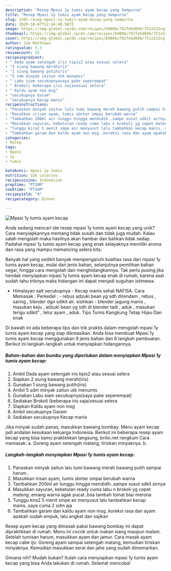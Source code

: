 ```yaml
---
description: "Resep Mpasi 1y tumis ayam kecap yang Sempurna"
title: "Resep Mpasi 1y tumis ayam kecap yang Sempurna"
slug: 1501-resep-mpasi-1y-tumis-ayam-kecap-yang-sempurna
date: 2020-10-07T12:44:40.507Z
image: https://img-global.cpcdn.com/recipes/b988bc792febd046/751x532cq70/mpasi-1y-tumis-ayam-kecap-foto-resep-utama.jpg
thumbnail: https://img-global.cpcdn.com/recipes/b988bc792febd046/751x532cq70/mpasi-1y-tumis-ayam-kecap-foto-resep-utama.jpg
cover: https://img-global.cpcdn.com/recipes/b988bc792febd046/751x532cq70/mpasi-1y-tumis-ayam-kecap-foto-resep-utama.jpg
author: Jim Matthews
ratingvalue: 3.3
reviewcount: 15
recipeingredient:
- " Dada ayam setengah iris tipis2 atau sesuai selera"
- "2 siung bawang merahiris"
- "1 siung bawang putihiris"
- "5 sdm minyak zaitun utk menumis"
- " Labu siam secukupnyasaya pake seperempat"
- " Brokoli beberapa iris sajasesuai selera"
- " Kaldu ayam non msg"
- "secukupnya Garam"
- "secukupnya Kecap manis"
recipeinstructions:
- "Panaskan minyak zaitun lalu tumi bawang merah bawang putih sampai harum.."
- "Masukkan irisan ayam, tumis sbntar smpai berubah warna"
- "Tambahkan 200ml air tunggu hingga mendidih..sampe susut sdkit airnya"
- "Masukkan sayuran, kebetulan ready cuma labu n brokoli yg cepet mateng..emang warna agak pucat..bsa tambah tomat biar merona"
- "Tunggu kira2 5 menit smpe air menyusut lalu tambahkan kecap manis..saya cuma 2 sdm aja"
- "Tambahkan garam dan kaldu ayam non msg..koreksi rasa dan ayam apakah sudah empuk, lalu angkat dan sajikan"
categories:
- Resep
tags:
- mpasi
- 1y
- tumis

katakunci: mpasi 1y tumis 
nutrition: 156 calories
recipecuisine: Indonesian
preptime: "PT10M"
cooktime: "PT34M"
recipeyield: "4"
recipecategory: Dinner

---
```



![Mpasi 1y tumis ayam kecap](https://img-global.cpcdn.com/recipes/b988bc792febd046/751x532cq70/mpasi-1y-tumis-ayam-kecap-foto-resep-utama.jpg)

Anda sedang mencari ide resep mpasi 1y tumis ayam kecap yang unik? Cara menyiapkannya memang tidak susah dan tidak juga mudah. Kalau salah mengolah maka hasilnya akan hambar dan bahkan tidak sedap. Padahal mpasi 1y tumis ayam kecap yang enak selayaknya memiliki aroma dan rasa yang mampu memancing selera kita.

Banyak hal yang sedikit banyak mempengaruhi kualitas rasa dari mpasi 1y tumis ayam kecap, mulai dari jenis bahan, selanjutnya pemilihan bahan segar, hingga cara mengolah dan menghidangkannya. Tak perlu pusing jika hendak menyiapkan mpasi 1y tumis ayam kecap enak di rumah, karena asal sudah tahu triknya maka hidangan ini dapat menjadi suguhan istimewa.

- Himalayan salt secukupnya - Kecap manis sehat NAFISA. Cara Memasak : Perkedel : - rebus adzuki bean yg sdh direndam , rebus , saring , blender dgn sdikit air. sisihkan - blender jagung manis , masukan keju , adzuki bean yg sdh di blender tadi , aduk , masukan terigu sdikit&#34; , telur ayam , aduk. Tips Tumis Kangkung Tetap Hijau Dan enak


Di bawah ini ada beberapa tips dan trik praktis dalam mengolah mpasi 1y tumis ayam kecap yang siap dikreasikan. Anda bisa membuat Mpasi 1y tumis ayam kecap menggunakan 9 jenis bahan dan 6 langkah pembuatan. Berikut ini langkah-langkah untuk menyiapkan hidangannya.

<!--inarticleads1-->

##### Bahan-bahan dan bumbu yang diperlukan dalam menyiapkan Mpasi 1y tumis ayam kecap:

1. Ambil  Dada ayam setengah iris tipis2 atau sesuai selera
1. Siapkan 2 siung bawang merah(iris)
1. Gunakan 1 siung bawang putih(iris)
1. Ambil 5 sdm minyak zaitun utk menumis
1. Gunakan  Labu siam secukupnya(saya pake seperempat)
1. Sediakan  Brokoli (beberapa iris saja/sesuai selera
1. Siapkan  Kaldu ayam non msg
1. Ambil secukupnya Garam
1. Sediakan secukupnya Kecap manis


Jika minyak sudah panas, masukkan bawang bombay. Menu ayam kecap jadi andalan kesukaan keluarga Indonesia. Berikut ini beberapa resep ayam kecap yang bisa kamu praktekkan langsung, brilio.net rangkum Cara memasak: a. Goreng ayam setengah matang, tiriskan minyaknya. b. 

<!--inarticleads2-->

##### Langkah-langkah menyiapkan Mpasi 1y tumis ayam kecap:

1. Panaskan minyak zaitun lalu tumi bawang merah bawang putih sampai harum..
1. Masukkan irisan ayam, tumis sbntar smpai berubah warna
1. Tambahkan 200ml air tunggu hingga mendidih..sampe susut sdkit airnya
1. Masukkan sayuran, kebetulan ready cuma labu n brokoli yg cepet mateng..emang warna agak pucat..bsa tambah tomat biar merona
1. Tunggu kira2 5 menit smpe air menyusut lalu tambahkan kecap manis..saya cuma 2 sdm aja
1. Tambahkan garam dan kaldu ayam non msg..koreksi rasa dan ayam apakah sudah empuk, lalu angkat dan sajikan


Resep ayam kecap yang dimasak pakai bawang bombay ini dapat dipraktikkan di rumah. Menu ini cocok untuk makan siang maupun malam. Setelah tumisan harum, masukkan ayam dan jamur. Cara masak ayam kecap cabe ijo: Goreng ayam sampai setengah matang, kemudian tiriskan minyaknya. Kemudian masukkan serai dan jahe yang sudah dimemarkan. 

Gimana nih? Mudah bukan? Itulah cara menyiapkan mpasi 1y tumis ayam kecap yang bisa Anda lakukan di rumah. Selamat mencoba!
